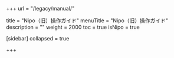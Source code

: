 +++
url = "/legacy/manual/"

title = "Nipo（旧）操作ガイド"
menuTitle = "Nipo（旧）操作ガイド"
description = ""
weight = 2000
toc = true
isNipo = true

[sidebar]
collapsed = true

+++
